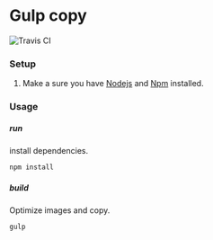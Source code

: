 # Gulp copy

![Travis CI](https://travis-ci.org/marinhoOliv/Gulp-copy.svg?branch=master)

### Setup

1. Make a sure you have [Nodejs](https://nodejs.org/en//) and [Npm](https://www.npmjs.com/) installed.

### Usage

##### run

install dependencies.

```sh
npm install
```

##### build

Optimize images and copy.

```sh
gulp
```
